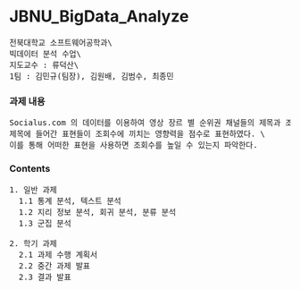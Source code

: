 # JBNU_BigData_Analyze
<pre>
전북대학교 소프트웨어공학과\
빅데이터 분석 수업\
지도교수 : 류덕산\
1팀 : 김민규(팀장), 김원배, 김범수, 최종민
</pre>

### 과제 내용
<pre>
Socialus.com 의 데이터를 이용하여 영상 장르 별 순위권 채널들의 제목과 조회수, 좋아요/싫어요를 분석하여 \
제목에 들어간 표현들이 조회수에 끼치는 영향력을 점수로 표현하였다. \
이를 통해 어떠한 표현을 사용하면 조회수를 높일 수 있는지 파악한다. 
</pre>


### Contents
<pre>
1. 일반 과제
  1.1 통계 분석, 텍스트 분석
  1.2 지리 정보 분석, 회귀 분석, 분류 분석
  1.3 군집 분석
  
2. 학기 과제
  2.1 과제 수행 계획서
  2.2 중간 과제 발표
  2.3 결과 발표
</pre>
